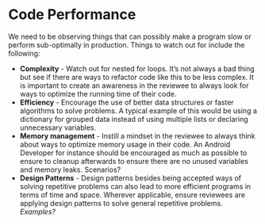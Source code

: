 # Code Performance
We need to be observing things that can possibly make a program slow or perform sub-optimally in production. Things to watch out for include the following:

- **Complexity** - Watch out for nested for loops. It’s not always a bad thing but see if there are ways to refactor code like this to be less complex. It is important to create an awareness in the reviewee to always look for ways to optimize the running time of their code. 
- **Efficiency** - Encourage the use of better data structures or faster algorithms to solve problems. A typical example of this would be using a dictionary for grouped data instead of using multiple lists or declaring unnecessary variables.
- **Memory management** - Instill a mindset in the reviewee to always think about ways to optimize memory usage in their code. An Android Developer for instance should be encouraged as much as possible to ensure to cleanup afterwards to ensure there are no unused variables and memory leaks. Scenarios?
- **Design Patterns** - Design patterns besides being accepted ways of solving repetitive problems can also lead to more efficient programs in terms of time and space. Wherever applicable, ensure reviewees are applying design patterns to solve general repetitive problems. _Examples?_